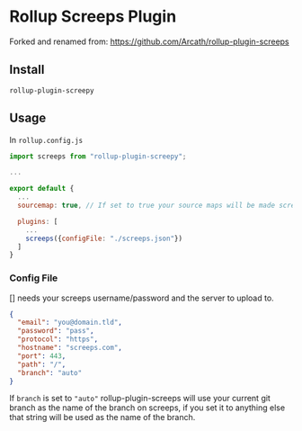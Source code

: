 # Rollup Screeps Plugin
Forked and renamed from:
https://github.com/Arcath/rollup-plugin-screeps
## Install

```
rollup-plugin-screepy
```

## Usage

In `rollup.config.js`

```js
import screeps from "rollup-plugin-screepy";

...

export default {
  ...
  sourcemap: true, // If set to true your source maps will be made screeps friendly and uploaded

  plugins: [
    ...
    screeps({configFile: "./screeps.json"})
  ]
}
```

### Config File

[] needs your screeps username/password and the server to upload to.

```json
{
  "email": "you@domain.tld",
  "password": "pass",
  "protocol": "https",
  "hostname": "screeps.com",
  "port": 443,
  "path": "/",
  "branch": "auto"
}
```

If `branch` is set to `"auto"` rollup-plugin-screeps will use your current git branch as the name of the branch on screeps, if you set it to anything else that string will be used as the name of the branch.
